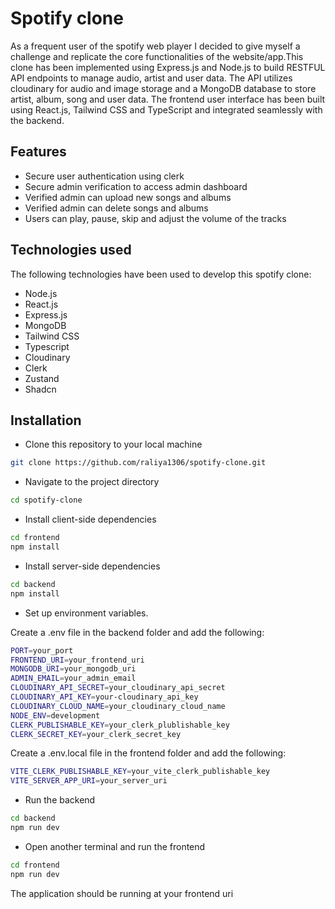 # Spotify clone

As a frequent user of the spotify web player I decided to give myself a challenge and replicate the core functionalities of the website/app.This clone has been implemented using Express.js and Node.js to build RESTFUL API endpoints to manage audio, artist and user data. The API utilizes cloudinary for audio and image storage and a MongoDB database to store artist, album, song and user data. The frontend user interface has been built using React.js, Tailwind CSS and TypeScript and integrated seamlessly with the backend. 

## Features
- Secure user authentication using clerk
- Secure admin verification to access admin dashboard 
- Verified admin can upload new songs and albums
- Verified admin can delete songs and albums
- Users can play, pause, skip and adjust the volume of the tracks

## Technologies used
The following technologies have been used to develop this spotify clone:
- Node.js
- React.js
- Express.js
- MongoDB
- Tailwind CSS
- Typescript
- Cloudinary
- Clerk
- Zustand
- Shadcn

## Installation
- Clone this repository to your local machine
```sh
git clone https://github.com/raliya1306/spotify-clone.git
```

- Navigate to the project directory
```sh
cd spotify-clone
```

- Install client-side dependencies
```sh
cd frontend
npm install
```

- Install server-side dependencies
```sh
cd backend
npm install
```

- Set up environment variables.

Create a .env file in the backend folder and add the following:
```sh
PORT=your_port
FRONTEND_URI=your_frontend_uri
MONGODB_URI=your_mongodb_uri
ADMIN_EMAIL=your_admin_email
CLOUDINARY_API_SECRET=your_cloudinary_api_secret
CLOUDINARY_API_KEY=your-cloudinary_api_key
CLOUDINARY_CLOUD_NAME=your_cloudinary_cloud_name
NODE_ENV=development
CLERK_PUBLISHABLE_KEY=your_clerk_plublishable_key
CLERK_SECRET_KEY=your_clerk_secret_key
```
Create a .env.local file in the frontend folder and add the following:
```sh
VITE_CLERK_PUBLISHABLE_KEY=your_vite_clerk_publishable_key
VITE_SERVER_APP_URI=your_server_uri
```

- Run the backend
```sh
cd backend
npm run dev
```

- Open another terminal and run the frontend
```sh
cd frontend
npm run dev
```

The application should be running at your frontend uri